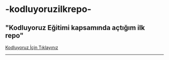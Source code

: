 # -kodluyoruzilkrepo-
## "Kodluyoruz Eğitimi kapsamında açtığım ilk repo"

[Kodluyoruz İçin Tıklayınız](https://www.kodluyoruz.org/)

----

